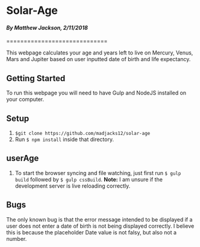 # Solar-Age
#### _By Matthew Jackson, 2/11/2018_
=============================

This webpage calculates your age and years left to live on Mercury, Venus, Mars and Jupiter based on user inputted date of birth and life expectancy.

## Getting Started

To run this webpage you will need to have Gulp and NodeJS installed on your computer.

## Setup

1. `$git clone https://github.com/madjacks12/solar-age`
2. Run `$ npm install` inside that directory.

## userAge
1. To start the browser syncing and file watching, just first run `$ gulp build` followed by  `$ gulp cssBuild`.
**Note:** I am unsure if the development server is live reloading correctly.

## Bugs

The only known bug is that the error message intended to be displayed if a user does not enter a date of birth is not being displayed correctly. I believe this is because the placeholder Date value is not falsy, but also not a number.
